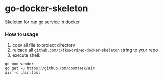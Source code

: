 # go-docker-skeleton
Skeleton for run go service in docker


### How to usage

1. copy all file to project directory
2. reloace all `github.com/cxfksword/go-docker-skeleton` string to your repo
3. execute shell:
```
go mod vendor
go get -u https://github.com/cosmtrek/air
air -c .air.toml
```